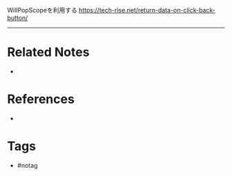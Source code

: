 WillPopScopeを利用する
https://tech-rise.net/return-data-on-click-back-button/

---
# Related Notes
- 

# References
- 

# Tags
- #notag